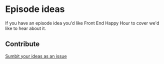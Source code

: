 # Episode ideas
If you have an episode idea you'd like Front End Happy Hour to cover we'd like to hear about it.

## Contribute
[Sumbit your ideas as an issue](https://github.com/FrontEndHappyHour/episode-ideas/issues)
